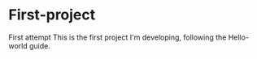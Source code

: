 # First-project
First attempt
This is the first project I'm developing, following the Hello-world guide.
